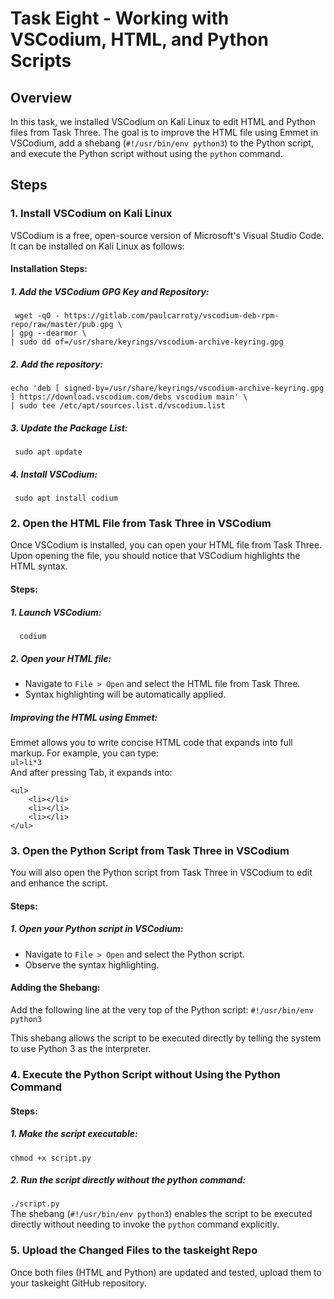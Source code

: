 # Task Eight - Working with VSCodium, HTML, and Python Scripts

## Overview

In this task, we installed VSCodium on Kali Linux to edit HTML and Python files from Task Three. The goal is to improve the HTML file using Emmet in VSCodium, add a shebang (`#!/usr/bin/env python3`) to the Python script, and execute the Python script without using the `python` command.


## Steps

### 1. Install VSCodium on Kali Linux

VSCodium is a free, open-source version of Microsoft's Visual Studio Code. It can be installed on Kali Linux as follows:

#### Installation Steps:
##### 1. Add the VSCodium GPG Key and Repository:
     wget -qO - https://gitlab.com/paulcarroty/vscodium-deb-rpm-repo/raw/master/pub.gpg \
    | gpg --dearmor \
    | sudo dd of=/usr/share/keyrings/vscodium-archive-keyring.gpg
##### 2. Add the repository:
    echo 'deb [ signed-by=/usr/share/keyrings/vscodium-archive-keyring.gpg ] https://download.vscodium.com/debs vscodium main' \
    | sudo tee /etc/apt/sources.list.d/vscodium.list

##### 3. Update the Package List:
     sudo apt update
##### 4. Install VSCodium:
     sudo apt install codium

### 2. Open the HTML File from Task Three in VSCodium

Once VSCodium is installed, you can open your HTML file from Task Three. Upon opening the file, you should notice that VSCodium highlights the HTML syntax.

#### Steps:
##### 1. Launch VSCodium:
      codium
##### 2. Open your HTML file:

- Navigate to `File > Open` and select the HTML file from Task Three.
- Syntax highlighting will be automatically applied.
##### Improving the HTML using Emmet:
Emmet allows you to write concise HTML code that expands into full markup. For example, you can type:  
`ul>li*3`  
And after pressing Tab, it expands into:
```
<ul>
    <li></li>
    <li></li>
    <li></li>
</ul>
```

### 3. Open the Python Script from Task Three in VSCodium
You will also open the Python script from Task Three in VSCodium to edit and enhance the script.
#### Steps:
##### 1. Open your Python script in VSCodium:
- Navigate to `File > Open` and select the Python script.
- Observe the syntax highlighting.
#### Adding the Shebang:
Add the following line at the very top of the Python script:
`#!/usr/bin/env python3`  

This shebang allows the script to be executed directly by telling the system to use Python 3 as the interpreter.

### 4. Execute the Python Script without Using the Python Command
#### Steps:
##### 1. Make the script executable:
`chmod +x script.py`
##### 2. Run the script directly without the python command:
`./script.py`  
The shebang (`#!/usr/bin/env python3`) enables the script to be executed directly without needing to invoke the `python` command explicitly.
### 5. Upload the Changed Files to the taskeight Repo
Once both files (HTML and Python) are updated and tested, upload them to your taskeight GitHub repository.
